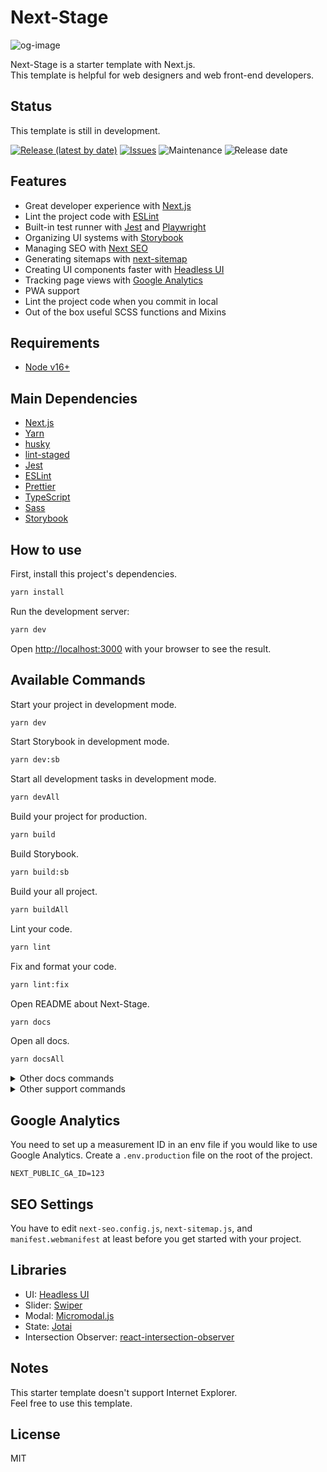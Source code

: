 # Next-Stage

![og-image](https://user-images.githubusercontent.com/36143987/160264953-c95e8c13-9296-483c-ab8c-90a1e0ba9f2c.jpg)

Next-Stage is a starter template with Next.js.  
This template is helpful for web designers and web front-end developers.

## Status

This template is still in development.

[![Release (latest by date)](https://img.shields.io/github/v/release/Kazuki-tam/next-stage)](https://github.com/Kazuki-tam/next-stage/releases/tag/v0.0.1)
[![Issues](https://img.shields.io/github/issues/Kazuki-tam/next-stage)](https://github.com/Kazuki-tam/next-stage/issues)
![Maintenance](https://img.shields.io/maintenance/yes/2022)
![Release date](https://img.shields.io/github/release-date/Kazuki-tam/next-stage)

## Features

- Great developer experience with [Next.js](https://nextjs.org/)
- Lint the project code with [ESLint](https://eslint.org/)
- Built-in test runner with [Jest](https://jestjs.io/) and [Playwright](https://playwright.dev/)
- Organizing UI systems with [Storybook](https://storybook.js.org/)
- Managing SEO with [Next SEO](https://github.com/garmeeh/next-seo#readme)
- Generating sitemaps with [next-sitemap](https://github.com/iamvishnusankar/next-sitemap#readme)
- Creating UI components faster with [Headless UI](https://headlessui.dev/)
- Tracking page views with [Google Analytics](https://analytics.google.com/)
- PWA support
- Lint the project code when you commit in local
- Out of the box useful SCSS functions and Mixins

## Requirements

- [Node v16+](https://nodejs.org/en/)

## Main Dependencies

- [Next.js](https://nextjs.org/)
- [Yarn](https://yarnpkg.com/)
- [husky](https://typicode.github.io/husky/#/)
- [lint-staged](https://github.com/okonet/lint-staged#readme)
- [Jest](https://jestjs.io/)
- [ESLint](https://eslint.org/)
- [Prettier](https://prettier.io/)
- [TypeScript](https://www.typescriptlang.org/)
- [Sass](https://sass-lang.com/)
- [Storybook](https://storybook.js.org/)

## How to use

First, install this project's dependencies.

```bash
yarn install
```

Run the development server:

```bash
yarn dev
```

Open [http://localhost:3000](http://localhost:3000) with your browser to see the result.

## Available Commands

Start your project in development mode.

```bash
yarn dev
```

Start Storybook in development mode.

```bash
yarn dev:sb
```

Start all development tasks in development mode.

```bash
yarn devAll
```

Build your project for production.

```bash
yarn build
```

Build Storybook.

```bash
yarn build:sb
```

Build your all project.

```bash
yarn buildAll
```

Lint your code.

```bash
yarn lint
```

Fix and format your code.

```bash
yarn lint:fix
```

Open README about Next-Stage.

```bash
yarn docs
```

Open all docs.

```bash
yarn docsAll
```

<details>
<summary>Other docs commands</summary>
Open Docs about Next.js.

```bash
yarn docs
```

Open docs about React.

```bash
yarn docs:react
```

Open docs about TypeScript.

```bash
yarn docs:ts
```

Open docs about Storybook.

```bash
yarn docs:sb
```

Open docs about Jest.

```bash
yarn docs:jest
```

Open docs about Playwright.

```bash
yarn docs:pw
```

</details>

<details>
<summary>Other support commands</summary>
Install missing TypeScript typings.

```bash
yarn postInstall
```

Check the package's license.

```bash
yarn checkLicense
```

</details>

## Google Analytics

You need to set up a measurement ID in an env file if you would like to use Google Analytics.
Create a `.env.production` file on the root of the project.

```
NEXT_PUBLIC_GA_ID=123
```

## SEO Settings

You have to edit `next-seo.config.js`, `next-sitemap.js`, and `manifest.webmanifest` at least before you get started with your project.

## Libraries

- UI: [Headless UI](https://headlessui.dev/)
- Slider: [Swiper](https://swiperjs.com/)
- Modal: [Micromodal.js](https://micromodal.vercel.app/)
- State: [Jotai](https://jotai.org/)
- Intersection Observer: [react-intersection-observer](https://github.com/thebuilder/react-intersection-observer)

## Notes

This starter template doesn't support Internet Explorer.  
Feel free to use this template.

## License

MIT
